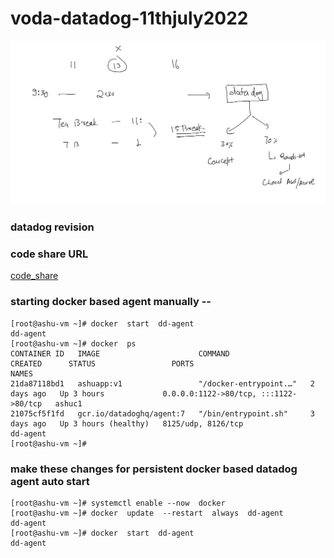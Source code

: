 # voda-datadog-11thjuly2022

<img src="plan.png">

### datadog revision 

### code share URL 

[code_share](https://codeshare.io/X8XK8E)

### starting docker based agent manually --

```
[root@ashu-vm ~]# docker  start  dd-agent 
dd-agent
[root@ashu-vm ~]# docker  ps
CONTAINER ID   IMAGE                      COMMAND                  CREATED      STATUS                 PORTS                                   NAMES
21da87118bd1   ashuapp:v1                 "/docker-entrypoint.…"   2 days ago   Up 3 hours             0.0.0.0:1122->80/tcp, :::1122->80/tcp   ashuc1
21075cf5f1fd   gcr.io/datadoghq/agent:7   "/bin/entrypoint.sh"     3 days ago   Up 3 hours (healthy)   8125/udp, 8126/tcp                      dd-agent
[root@ashu-vm ~]# 

```

### make these changes for persistent docker based datadog agent auto start

```
[root@ashu-vm ~]# systemctl enable --now  docker 
[root@ashu-vm ~]# docker  update  --restart  always  dd-agent 
dd-agent
[root@ashu-vm ~]# docker  start  dd-agent  
dd-agent
```






